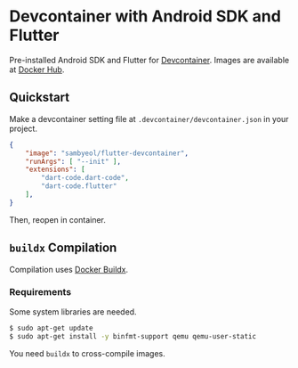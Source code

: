 # Devcontainer with Android SDK and Flutter
Pre-installed Android SDK and Flutter for [Devcontainer](https://code.visualstudio.com/docs/remote/containers).
Images are available at [Docker Hub](https://hub.docker.com/repository/docker/sambyeol/flutter-devcontainer).

## Quickstart
Make a devcontainer setting file at `.devcontainer/devcontainer.json` in your project.
```json
{
    "image": "sambyeol/flutter-devcontainer",
    "runArgs": [ "--init" ],
    "extensions": [
        "dart-code.dart-code",
        "dart-code.flutter"
    ],
}
```
Then, reopen in container.

## `buildx` Compilation
Compilation uses [Docker Buildx](https://docs.docker.com/buildx/working-with-buildx/).

### Requirements
Some system libraries are needed.
```bash
$ sudo apt-get update
$ sudo apt-get install -y binfmt-support qemu qemu-user-static
```

You need `buildx` to cross-compile images.
